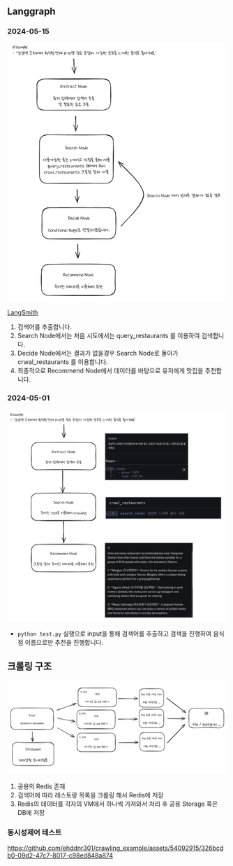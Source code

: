 ## Langgraph


### 2024-05-15

![아키텍처3](./images/image4.png)

[LangSmith](https://smith.langchain.com/public/22005f26-0bcd-4da3-9c4e-191ddf33c12d/r)
1. 검색어를 추출합니다.
2. Search Node에서는 처음 시도에서는 query_restaurants 를 이용하여 검색합니다.
3. Decide Node에서는 결과가 없을경우 Search Node로 돌아가 crwal_restaurants 를 이용합니다.
4. 최종적으로 Recommend Node에서 데이터를 바탕으로 유저에게 맛집을 추천합니다.

### 2024-05-01

![아키텍처2](./images/image3.png)

- `python test.py` 실행으로 input을 통해 검색어를 추출하고 검색을 진행하여 음식점 이름으로만 추천을 진행합니다.

## 크롤링 구조

![아키텍처](./images/image.png)

1. 공용의 Redis 존재
2. 검색어에 따라 레스토랑 목록을 크롤링 해서 Redis에 저장
3. Redis의 데이터를 각자의 VM에서 하나씩 가져와서 처리 후 공용 Storage 혹은 DB에 저장

### 동시성제어 테스트

https://github.com/ehddnr301/crawling_example/assets/54092915/326bcdb0-09d2-47c7-8017-c98ed848a874
